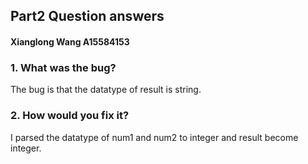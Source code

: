 ## Part2 Question answers ##
#### Xianglong Wang A15584153 ###

### 1. What was the bug?
The bug is that the datatype of result is string.  

### 2. How would you fix it?  
I parsed the datatype of num1 and num2 to integer and result become integer. 